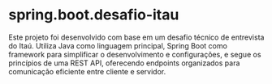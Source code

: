 # spring.boot.desafio-itau
Este projeto foi desenvolvido com base em um desafio técnico de entrevista do Itaú. Utiliza Java como linguagem principal, Spring Boot como framework para simplificar o desenvolvimento e configurações, e segue os princípios de uma REST API, oferecendo endpoints organizados para comunicação eficiente entre cliente e servidor.
